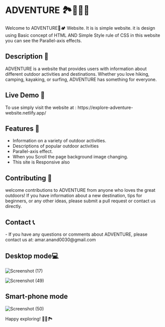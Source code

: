 <h1>ADVENTURE 🏞️🧗‍♀️🌊</h1>

Welcome to ADVENTURE🌲🏕️ Website. It is is simple website. it is design using Basic concept of HTML AND Simple Style rule of CSS in this website you can see the Parallel-axis effects.

<h2>Description 📝</h2>
ADVENTURE is a website that provides users with information about different outdoor activities and destinations. Whether you love hiking, camping, kayaking, or surfing, ADVENTURE has something for everyone. 

<h2>Live Demo 🚀 </h2>
To use simply visit the website at : https://explore-adventure-website.netlify.app/

<h2>Features 🌟 </h2>
<ul>
<li>Information on a variety of outdoor activities. </li>
<li>Descriptions of popular outdoor activities </li>
<li>Parallel-axis effect.</li>
<li>When you Scroll the page background image changing.</li>
<li>This site is Responsive also</li>
</ul>

<h2>Contributing 🤝 </h2>
 welcome contributions to ADVENTURE from anyone who loves the great outdoors! If you have information about a new destination, tips for beginners, or any other ideas, please submit a pull request or contact us directly.

<h2>Contact 📞 </h2>
- If you have any questions or comments about ADVENTURE, please contact us at:  amar.anand0030@gmail.com

<h2>Desktop mode💻 </h2>

![Screenshot (17)](https://user-images.githubusercontent.com/122713145/223176264-6bb3b99c-60e7-492e-92a3-57e10cd201c4.png)


![Screenshot (49)](https://user-images.githubusercontent.com/122713145/227727072-78643318-9053-4892-94eb-f05467ea6752.png)

<h2>Smart-phone mode</h2>

![Screenshot (50)](https://user-images.githubusercontent.com/122713145/227727139-caa98779-1e71-4b1a-963d-cb85c4bf08ba.png)

Happy exploring! 🌅🌄🏞️
